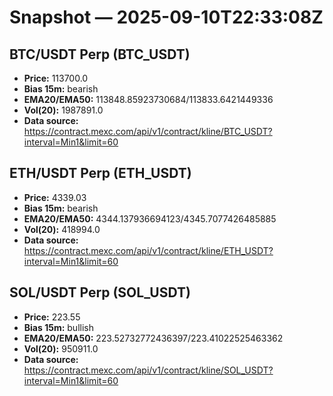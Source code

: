 # Snapshot — 2025-09-10T22:33:08Z

## BTC/USDT Perp (BTC_USDT)
- **Price:** 113700.0
- **Bias 15m:** bearish
- **EMA20/EMA50:** 113848.85923730684/113833.6421449336
- **Vol(20):** 1987891.0
- **Data source:** https://contract.mexc.com/api/v1/contract/kline/BTC_USDT?interval=Min1&limit=60

## ETH/USDT Perp (ETH_USDT)
- **Price:** 4339.03
- **Bias 15m:** bearish
- **EMA20/EMA50:** 4344.137936694123/4345.7077426485885
- **Vol(20):** 418994.0
- **Data source:** https://contract.mexc.com/api/v1/contract/kline/ETH_USDT?interval=Min1&limit=60

## SOL/USDT Perp (SOL_USDT)
- **Price:** 223.55
- **Bias 15m:** bullish
- **EMA20/EMA50:** 223.52732772436397/223.41022525463362
- **Vol(20):** 950911.0
- **Data source:** https://contract.mexc.com/api/v1/contract/kline/SOL_USDT?interval=Min1&limit=60
